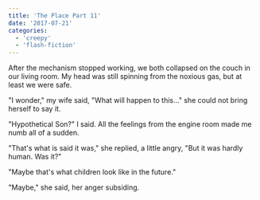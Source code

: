 ```yaml
---
title: 'The Place Part 11'
date: '2017-07-21'
categories:
  - 'creepy'
  - 'flash-fiction'
---
```


After the mechanism stopped working, we both collapsed on the couch in our
living room. My head was still spinning from the noxious gas, but at least we
were safe.

<!-- truncate -->

"I wonder," my wife said, "What will happen to this..." she could not bring
herself to say it.

"Hypothetical Son?" I said. All the feelings from the engine room made me numb
all of a sudden.

"That's what is said it was," she replied, a little angry, "But it was hardly
human. Was it?"

"Maybe that's what children look like in the future."

"Maybe," she said, her anger subsiding.
